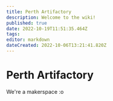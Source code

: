 ```yaml
---
title: Perth Artifactory
description: Welcome to the wiki!
published: true
date: 2022-10-19T11:51:35.464Z
tags: 
editor: markdown
dateCreated: 2022-10-06T13:21:41.820Z
---
```


# Perth Artifactory
We're a makerspace :o